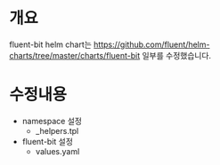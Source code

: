 # 개요
fluent-bit helm chart는 https://github.com/fluent/helm-charts/tree/master/charts/fluent-bit 일부를 수정했습니다.

# 수정내용
* namespace 설정
  * _helpers.tpl
* fluent-bit 설정
  * values.yaml